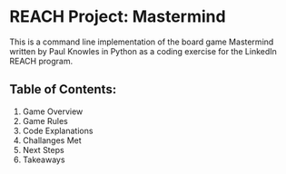 # REACH Project: Mastermind

This is a command line implementation of the board game Mastermind written by Paul Knowles in Python as a coding exercise for the LinkedIn REACH program.

## Table of Contents:

1. Game Overview
2. Game Rules
3. Code Explanations
4. Challanges Met
5. Next Steps
6. Takeaways

